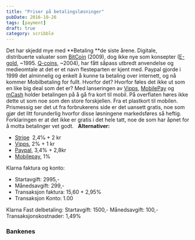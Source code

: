 ```yaml
---
title: "Priser på betalingsløsninger"
pubDate: 2016-10-26
tags: [payment]
draft: true
category: scribble
---
```


Det har skjedd mye med **Betaling **de siste årene. Digitale, distribuerte valuater som [BitCoin](https://en.wikipedia.org/wiki/Bitcoin) (2009), dog ikke nye som konsepter ([E-gold](https://en.wikipedia.org/wiki/E-gold), ~1995. [Q-coins](https://en.wikipedia.org/wiki/Tencent_QQ#Q_Coin), ~2004), har fått såpass utbredt anvendelse og medieomtale at det er et navn flesteparten er kjent med. Paypal gjorde i 1999 det alminnelig og enkelt å kunne ta betaling over internett, og nå kommer Mobilbetaling for fullt. Hvorfor det? Hvorfor føles det ikke ut som en like big deal som det er? Med lanseringen av [Vipps](https://www.vipps.no/), [MobilePay](http://www.mobilepay.no/nb-no/Pages/mobilepay-privat.aspx) og [mCash](https://mca.sh/) holder betalingen på å gå fra kort til mobil. På overflaten høres ikke dette ut som noe som den store forskjellen. Fra et plastkort til mobilen. Prismessig ser det ut fra forbrukerens side er det uansett gratis, noe som gjør det litt forunderlig hvorfor disse løsningene markedsføres så heftig. Forklaringen er at det ikke er gratis i det hele tatt, noe de som har åpnet for å motta betalinger vet godt.   **Alternativer:**

- [Stripe](https://stripe.com/no/pricing)  2,4℅ + 2 kr
- [Vipps](https://www.vipps.no/bedrift.html), 2% + 1 kr
- [Paypal](https://www.paypal.com/en/webapps/mpp/paypal-fees), 3,4% + 2,8kr
- [Mobilepay](https://danskebank.dk/PDF/PRISER-VILKAAR-FAKTAARK/ERHVERV/tabel_DK_ekstra_pdf.pdf), 1%

Klarna faktura og konto:

- Startavgift: 2995,-
- Månedsavgift: 299,-
- Transaksjon faktura: 15,60 + 2,95%
- Transaksjon Konto: 1.00

Klarna Fast delbetaling: Startavgift: 1500,- Månedsavgift: 100,- Transaksjonskostnader: 1,49%

### Bankenes
